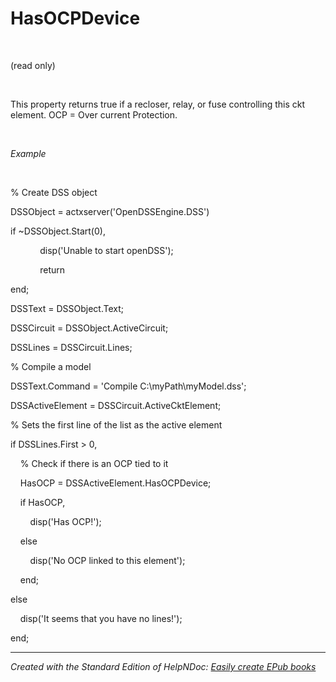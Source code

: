 # HasOCPDevice

&nbsp;

(read only)

&nbsp;

This property returns true if a recloser, relay, or fuse controlling this ckt element. OCP = Over current Protection.

&nbsp;

*Example*

&nbsp;

% Create DSS object

DSSObject = actxserver('OpenDSSEngine.DSS')

if ~DSSObject.Start(0),

&nbsp; &nbsp; &nbsp; &nbsp; &nbsp; &nbsp; disp('Unable to start openDSS');

&nbsp; &nbsp; &nbsp; &nbsp; &nbsp; &nbsp; return

end;

DSSText = DSSObject.Text;

DSSCircuit = DSSObject.ActiveCircuit;

DSSLines = DSSCircuit.Lines;

% Compile a model &nbsp; &nbsp;

DSSText.Command = 'Compile C:\\myPath\\myModel.dss';

DSSActiveElement = DSSCircuit.ActiveCktElement;

% Sets the first line of the list as the active element

if DSSLines.First \> 0,

&nbsp; &nbsp; % Check if there is an OCP tied to it

&nbsp; &nbsp; HasOCP = DSSActiveElement.HasOCPDevice;

&nbsp; &nbsp; if HasOCP,

&nbsp; &nbsp; &nbsp; &nbsp; disp('Has OCP\!');

&nbsp; &nbsp; else

&nbsp; &nbsp; &nbsp; &nbsp; disp('No OCP linked to this element');

&nbsp; &nbsp; end;

else&nbsp;

&nbsp; &nbsp; disp('It seems that you have no lines\!');

end;


***
_Created with the Standard Edition of HelpNDoc: [Easily create EPub books](<https://www.helpndoc.com/feature-tour>)_
